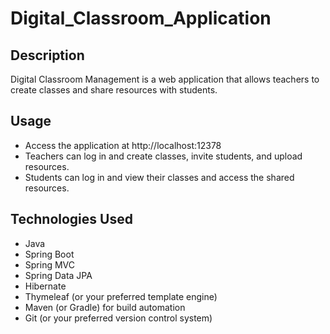 # Digital_Classroom_Application
## Description

Digital Classroom Management is a web application that allows teachers to create classes and share resources with students.
## Usage
- Access the application at http://localhost:12378
- Teachers can log in and create classes, invite students, and upload resources.
- Students can log in and view their classes and access the shared resources.

## Technologies Used
- Java
- Spring Boot
- Spring MVC
- Spring Data JPA
- Hibernate
- Thymeleaf (or your preferred template engine)
- Maven (or Gradle) for build automation
- Git (or your preferred version control system)
